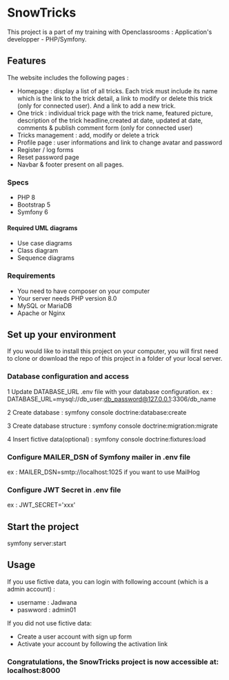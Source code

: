 # SnowTricks
This project is a part of my training with Openclassrooms : Application's developper - PHP/Symfony.
## Features

The website includes the following pages :

* Homepage : display a list of all tricks. Each trick must include its name which is the link to the trick detail, a link to modify or delete this trick (only for connected user). And a link to add a new trick.
* One trick : individual trick page with the trick name, featured picture, description of the trick headline,created at date, updated at date, comments & publish comment form (only for connected user)
* Tricks management : add, modify or delete a trick
* Profile page : user informations and link to change avatar and password
*	Register / log forms
* Reset password page
* Navbar & footer present on all pages.

### Specs
*	PHP 8
*	Bootstrap 5
*	Symfony 6

#### Required UML diagrams
*	Use case diagrams
*	Class diagram
*	Sequence diagrams

### Requirements

*	You need to have composer on your computer
*	Your server needs PHP version 8.0
*	MySQL or MariaDB
*	Apache or Nginx

## Set up your environment
If you would like to install this project on your computer, you will first need to clone or download the repo of this project in a folder of your local server.
### Database configuration and access
1 Update DATABASE_URL .env file with your database configuration. ex : DATABASE_URL=mysql://db_user:db_password@127.0.0.1:3306/db_name

2 Create database : symfony console doctrine:database:create

3 Create database structure : symfony console doctrine:migration:migrate

4 Insert fictive data(optional) : symfony console doctrine:fixtures:load

### Configure MAILER_DSN of Symfony mailer in .env file
ex : MAILER_DSN=smtp://localhost:1025 if you want to use MailHog

### Configure JWT Secret in .env file
ex : JWT_SECRET='xxx'

## Start the project
symfony server:start

## Usage
If you use fictive data, you can login with following account (which is a admin account) :

* username : Jadwana
* paswword : admin01

If you did not use fictive data:

* Create a user account with sign up form
* Activate your account by following the activation link

### Congratulations, the SnowTricks project is now accessible at: localhost:8000
